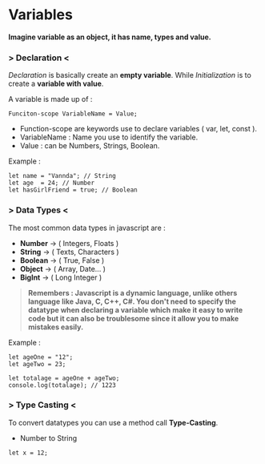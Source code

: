 # Variables

**Imagine variable as an object, it has name, types and value.**

### > Declaration <

*Declaration* is basically create an **empty variable**.
While *Initialization* is to create a **variable with value**.

A variable is made up of :
```
Funciton-scope VariableName = Value;
```
- Function-scope are keywords use to declare variables ( var, let, const ).
- VariableName : Name you use to identify the variable.
- Value : can be Numbers, Strings, Boolean.

Example :
```
let name = "Vannda"; // String
let age  = 24; // Number
let hasGirlFriend = true; // Boolean
```
### > Data Types <

The most common data types in javascript are : 

- **Number** -> ( Integers, Floats ) 
- **String** -> ( Texts, Characters )
- **Boolean** -> ( True, False )
- **Object** -> ( Array, Date... )
- **BigInt** -> ( Long Integer )

>
>**Remembers : Javascript is a dynamic language, unlike others language like Java, C, C++, C#. You don't need to specify the datatype when declaring a variable which make it easy to write code but it can also be troublesome since it allow you to make mistakes easily.**
>

Example : 
```
let ageOne = "12";
let ageTwo = 23;

let totalage = ageOne + ageTwo;
console.log(totalage); // 1223
```
### > Type Casting <

To convert datatypes you can use a method call **Type-Casting**.

- Number to String
```
let x = 12;

